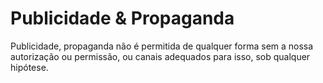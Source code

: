 # Publicidade & Propaganda

Publicidade, propaganda não é permitida de qualquer forma sem a nossa autorização ou permissão, ou canais adequados para isso, sob qualquer hipótese.

